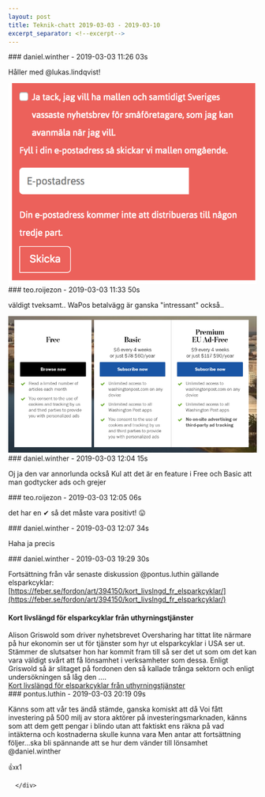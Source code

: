 ```yaml
---
layout: post
title: Teknik-chatt 2019-03-03 - 2019-03-10
excerpt_separator: <!--excerpt-->
---
```

<section class="message" markdown="1">
### daniel.winther - 2019-03-03 11:26 03s

Håller med @lukas.lindqvist!

<div class="imageblock">
<a href="/assets/blogAssets/FGM4Q494H-image.png">
<img alt="image.png" src="/assets/blogAssets/FGM4Q494H-image.png"/>
</a></div>

     
</section>
<section class="message" markdown="1">
### teo.roijezon - 2019-03-03 11:33 50s

väldigt tveksamt..
WaPos betalvägg är ganska "intressant" också..

<div class="imageblock">
<a href="/assets/blogAssets/FGMLD9LSG-image.png">
<img alt="image.png" src="/assets/blogAssets/FGMLD9LSG-image.png"/>
</a></div>

     
</section>
<section class="message" markdown="1">
### daniel.winther - 2019-03-03 12:04 15s

Oj ja den var annorlunda också
Kul att det är en feature i Free och Basic att man godtycker ads och grejer
</section>
<section class="message" markdown="1">
### teo.roijezon - 2019-03-03 12:05 06s

det har en ✔ så det måste vara positivt!
😛
</section>
<section class="message" markdown="1">
### daniel.winther - 2019-03-03 12:07 34s

Haha ja precis
</section>
<section class="message" markdown="1">
### daniel.winther - 2019-03-03 19:29 30s

Fortsättning från vår senaste diskussion @pontus.luthin gällande elsparkcyklar:
[https://feber.se/fordon/art/394150/kort_livslngd_fr_elsparkcyklar/](https://feber.se/fordon/art/394150/kort_livslngd_fr_elsparkcyklar/)

<div class="attachment"><h4>Kort livslängd för elsparkcyklar från uthyrningstjänster</h4><div class="text">Alison Griswold som driver nyhetsbrevet Oversharing har tittat lite närmare på hur ekonomin ser ut för tjänster som hyr ut elsparkcyklar i USA ser ut. Stämmer de slutsatser hon har kommit fram till så ser det ut som om det kan vara väldigt svårt att få lönsamhet i verksamheter som dessa. Enligt Griswold så är slitaget på fordonen den så kallade trånga sektorn och enligt undersökningen så låg den ....</div>
<a href="https://feber.se/fordon/art/394150/kort_livslngd_fr_elsparkcyklar/">Kort livslängd för elsparkcyklar från uthyrningstjänster</a></div>
    
</section>
<section class="message" markdown="1">
### pontus.luthin - 2019-03-03 20:19 09s

Känns som att vår tes ändå stämde, ganska komiskt att då Voi fått investering på 500 milj av stora aktörer på investeringsmarknaden, känns som att dem gett pengar i blindo utan att faktiskt ens räkna på vad intäkterna och kostnaderna skulle kunna vara 
Men antar att fortsättning följer...ska bli spännande att se hur dem vänder till lönsamhet @daniel.winther 
<div class="reactionsDiv">
<div class="reactionDiv">
<span title="daniel.winther reacted this way." class="reactionSpan">
👍x1</span>
</div>
     
      </div>
    

<!--excerpt-->
</section>